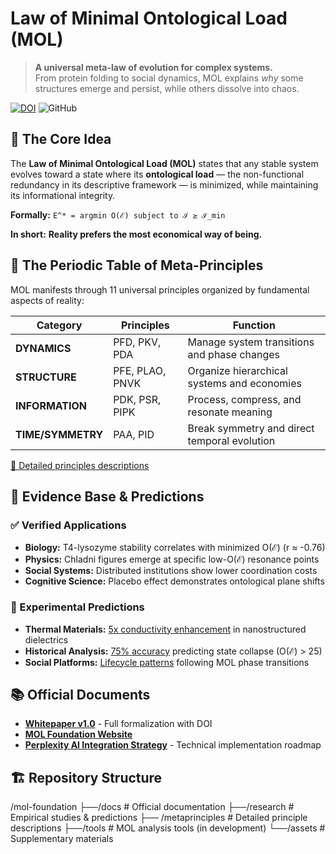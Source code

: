 # Law of Minimal Ontological Load (MOL)

> **A universal meta-law of evolution for complex systems.**  
> From protein folding to social dynamics, MOL explains *why* some structures emerge and persist, while others dissolve into chaos.

[![DOI](https://zenodo.org/badge/DOI/10.5281/zenodo.17422128.svg)](https://doi.org/10.5281/zenodo.17422128)
![GitHub](https://img.shields.io/badge/Status-Active%20Research-brightgreen)

## 🎯 The Core Idea

The **Law of Minimal Ontological Load (MOL)** states that any stable system evolves toward a state where its **ontological load** — the non-functional redundancy in its descriptive framework — is minimized, while maintaining its informational integrity.

**Formally:** `E^* = argmin O(ℰ) subject to ℐ ≥ ℐ_min`

**In short:** **Reality prefers the most economical way of being.**

## 🧩 The Periodic Table of Meta-Principles

MOL manifests through 11 universal principles organized by fundamental aspects of reality:

| Category | Principles | Function |
|----------|-------------|----------|
| **DYNAMICS** | PFD, PKV, PDA | Manage system transitions and phase changes |
| **STRUCTURE** | PFE, PLAO, PNVK | Organize hierarchical systems and economies |
| **INFORMATION** | PDK, PSR, PIPK | Process, compress, and resonate meaning |
| **TIME/SYMMETRY** | PAA, PID | Break symmetry and direct temporal evolution |

[📖 Detailed principles descriptions](metaprinciples/detailed_descriptions.md)

## 🔬 Evidence Base & Predictions

### ✅ Verified Applications
- **Biology:** T4-lysozyme stability correlates with minimized O(ℰ) (r ≈ -0.76)
- **Physics:** Chladni figures emerge at specific low-O(ℰ) resonance points  
- **Social Systems:** Distributed institutions show lower coordination costs
- **Cognitive Science:** Placebo effect demonstrates ontological plane shifts

### 🚀 Experimental Predictions
- **Thermal Materials:** [5x conductivity enhancement](research/thermal_coherence_prediction.md) in nanostructured dielectrics
- **Historical Analysis:** [75% accuracy](research/historical_analysis.md) predicting state collapse (O(ℰ) > 25)
- **Social Platforms:** [Lifecycle patterns](research/social_media_analysis.md) following MOL phase transitions

## 📚 Official Documents

- **[Whitepaper v1.0](https://doi.org/10.5281/zenodo.17422128)** - Full formalization with DOI
- **[MOL Foundation Website](https://singular-mol.github.io/mol-foundation/)**
- **[Perplexity AI Integration Strategy](PERPLEXITY_RESPONSE.md)** - Technical implementation roadmap

## 🏗 Repository Structure
/mol-foundation
├──/docs               # Official documentation
├──/research           # Empirical studies & predictions
├── /metaprinciples     # Detailed principle descriptions
├──/tools              # MOL analysis tools (in development)
└──/assets             # Supplementary materials
